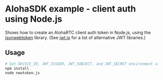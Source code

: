# AlohaSDK example - client auth using Node.js

Shows how to create an AlohaRTC client auth token in Node.js, using the
[jsonwebtoken](https://github.com/auth0/node-jsonwebtoken) library. (See
[jwt.io](https://jwt.io) for a list of alternative JWT libraries.)


## Usage

```sh
# Set DEVICE_ID, JWT_ISSUER, JWT_SUBJECT, and JWT_SECRET environment variables.
npm install
node newtoken.js
```
